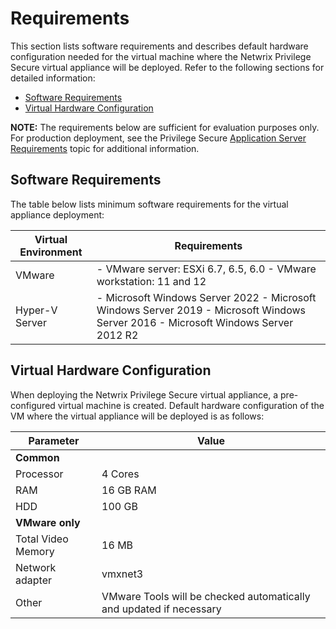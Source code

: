# Requirements

This section lists software requirements and describes default hardware configuration needed for the
virtual machine where the Netwrix Privilege Secure virtual appliance will be deployed. Refer to the
following sections for detailed information:

- [Software Requirements](#software-requirements)
- [Virtual Hardware Configuration](#virtual-hardware-configuration)

**NOTE:** The requirements below are sufficient for evaluation purposes only. For production
deployment, see the Privilege Secure
[Application Server Requirements](/docs/privilegesecure/4.1/privilegesecure/accessmanagement/requirements/applicationserver.md)
topic for additional information.

## Software Requirements

The table below lists minimum software requirements for the virtual appliance deployment:

| Virtual Environment | Requirements                                                                                                                       |
| ------------------- | ---------------------------------------------------------------------------------------------------------------------------------- |
| VMware              | - VMware server: ESXi 6.7, 6.5, 6.0 - VMware workstation: 11 and 12                                                                |
| Hyper-V Server      | - Microsoft Windows Server 2022 - Microsoft Windows Server 2019 - Microsoft Windows Server 2016 - Microsoft Windows Server 2012 R2 |

## Virtual Hardware Configuration

When deploying the Netwrix Privilege Secure virtual appliance, a pre-configured virtual machine is
created. Default hardware configuration of the VM where the virtual appliance will be deployed is as
follows:

| Parameter          | Value                                                               |
| ------------------ | ------------------------------------------------------------------- |
| **Common**         |                                                                     |
| Processor          | 4 Cores                                                             |
| RAM                | 16 GB RAM                                                           |
| HDD                | 100 GB                                                              |
| **VMware only**    |                                                                     |
| Total Video Memory | 16 MB                                                               |
| Network adapter    | vmxnet3                                                             |
| Other              | VMware Tools will be checked automatically and updated if necessary |
